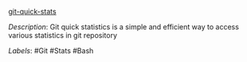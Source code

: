 [git-quick-stats](https://github.com/arzzen/git-quick-stats)

*Description*: Git quick statistics is a simple and efficient way to access various statistics in git repository

*Labels*: #Git #Stats #Bash
